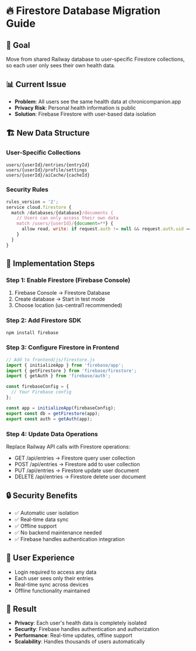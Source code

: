 # 🔥 Firestore Database Migration Guide

## 🎯 Goal
Move from shared Railway database to user-specific Firestore collections, so each user only sees their own health data.

## 📊 Current Issue
- **Problem**: All users see the same health data at chronicompanion.app
- **Privacy Risk**: Personal health information is public
- **Solution**: Firebase Firestore with user-based data isolation

## 🏗️ New Data Structure

### User-Specific Collections
```
users/{userId}/entries/{entryId}
users/{userId}/profile/settings
users/{userId}/aiCache/{cacheId}
```

### Security Rules
```javascript
rules_version = '2';
service cloud.firestore {
  match /databases/{database}/documents {
    // Users can only access their own data
    match /users/{userId}/{document=**} {
      allow read, write: if request.auth != null && request.auth.uid == userId;
    }
  }
}
```

## 🚀 Implementation Steps

### Step 1: Enable Firestore (Firebase Console)
1. Firebase Console → Firestore Database
2. Create database → Start in test mode
3. Choose location (us-central1 recommended)

### Step 2: Add Firestore SDK
```bash
npm install firebase
```

### Step 3: Configure Firestore in Frontend
```javascript
// Add to frontend/js/firestore.js
import { initializeApp } from 'firebase/app';
import { getFirestore } from 'firebase/firestore';
import { getAuth } from 'firebase/auth';

const firebaseConfig = {
  // Your Firebase config
};

const app = initializeApp(firebaseConfig);
export const db = getFirestore(app);
export const auth = getAuth(app);
```

### Step 4: Update Data Operations
Replace Railway API calls with Firestore operations:
- GET /api/entries → Firestore query user collection
- POST /api/entries → Firestore add to user collection  
- PUT /api/entries → Firestore update user document
- DELETE /api/entries → Firestore delete user document

## 🔒 Security Benefits
- ✅ Automatic user isolation
- ✅ Real-time data sync
- ✅ Offline support
- ✅ No backend maintenance needed
- ✅ Firebase handles authentication integration

## 📱 User Experience
- Login required to access any data
- Each user sees only their entries
- Real-time sync across devices
- Offline functionality maintained

## 🎉 Result
- **Privacy**: Each user's health data is completely isolated
- **Security**: Firebase handles authentication and authorization
- **Performance**: Real-time updates, offline support
- **Scalability**: Handles thousands of users automatically
